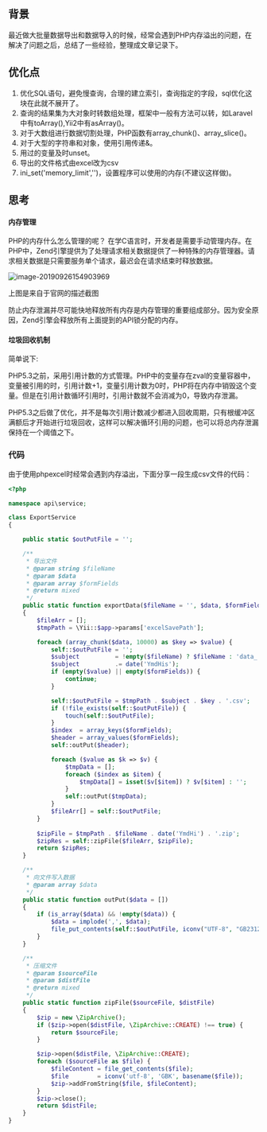 ## 背景

最近做大批量数据导出和数据导入的时候，经常会遇到PHP内存溢出的问题，在解决了问题之后，总结了一些经验，整理成文章记录下。

## 优化点
1. 优化SQL语句，避免慢查询，合理的建立索引，查询指定的字段，sql优化这块在此就不展开了。
2. 查询的结果集为大对象时转数组处理，框架中一般有方法可以转，如Laravel中有toArray(),Yii2中有asArray()。
3. 对于大数组进行数据切割处理，PHP函数有array_chunk()、array_slice()。
4. 对于大型的字符串和对象，使用引用传递&。
5. 用过的变量及时unset。
6. 导出的文件格式由excel改为csv
7. ini_set('memory_limit','')，设置程序可以使用的内存(不建议这样做)。

## 思考
#### 内存管理

PHP的内存什么怎么管理的呢？
在学C语言时，开发者是需要手动管理内存。在PHP中，Zend引擎提供为了处理请求相关数据提供了一种特殊的内存管理器。请求相关数据是只需要服务单个请求，最迟会在请求结束时释放数据。

![image-20190926154903969](/Users/yunli/liyun.github.io/styles/images/php-memory.png)

上图是来自于官网的描述截图

防止内存泄漏并尽可能快地释放所有内存是内存管理的重要组成部分。因为安全原因，Zend引擎会释放所有上面提到的API锁分配的内存。

#### 垃圾回收机制

简单说下:

PHP5.3之前，采用引用计数的方式管理。PHP中的变量存在zval的变量容器中，变量被引用的时，引用计数+1，变量引用计数为0时，PHP将在内存中销毁这个变量。但是在引用计数循环引用时，引用计数就不会消减为0，导致内存泄漏。

PHP5.3之后做了优化，并不是每次引用计数减少都进入回收周期，只有根缓冲区满额后才开始进行垃圾回收，这样可以解决循环引用的问题，也可以将总内存泄漏保持在一个阈值之下。

### 代码

由于使用phpexcel时经常会遇到内存溢出，下面分享一段生成csv文件的代码：

```php
<?php

namespace api\service;

class ExportService
{

    public static $outPutFile = '';

    /**
     * 导出文件
     * @param string $fileName
     * @param $data
     * @param array $formFields
     * @return mixed
     */
    public static function exportData($fileName = '', $data, $formFields = [])
    {
        $fileArr = [];
        $tmpPath = \Yii::$app->params['excelSavePath'];

        foreach (array_chunk($data, 10000) as $key => $value) {
            self::$outPutFile = '';
            $subject          = !empty($fileName) ? $fileName : 'data_';
            $subject          .= date('YmdHis');
            if (empty($value) || empty($formFields)) {
                continue;
            }

            self::$outPutFile = $tmpPath . $subject . $key . '.csv';
            if (!file_exists(self::$outPutFile)) {
                touch(self::$outPutFile);
            }
            $index  = array_keys($formFields);
            $header = array_values($formFields);
            self::outPut($header);

            foreach ($value as $k => $v) {
                $tmpData = [];
                foreach ($index as $item) {
                    $tmpData[] = isset($v[$item]) ? $v[$item] : '';
                }
                self::outPut($tmpData);
            }
            $fileArr[] = self::$outPutFile;
        }
        
        $zipFile = $tmpPath . $fileName . date('YmdHi') . '.zip';
        $zipRes = self::zipFile($fileArr, $zipFile);
        return $zipRes;
    }

    /**
     * 向文件写入数据
     * @param array $data
     */
    public static function outPut($data = [])
    {
        if (is_array($data) && !empty($data)) {
            $data = implode(',', $data);
            file_put_contents(self::$outPutFile, iconv("UTF-8", "GB2312//IGNORE", $data) . PHP_EOL, FILE_APPEND);
        }
    }

    /**
     * 压缩文件
     * @param $sourceFile
     * @param $distFile
     * @return mixed
     */
    public static function zipFile($sourceFile, $distFile)
    {
        $zip = new \ZipArchive();
        if ($zip->open($distFile, \ZipArchive::CREATE) !== true) {
            return $sourceFile;
        }

        $zip->open($distFile, \ZipArchive::CREATE);
        foreach ($sourceFile as $file) {
            $fileContent = file_get_contents($file);
            $file        = iconv('utf-8', 'GBK', basename($file));
            $zip->addFromString($file, $fileContent);
        }
        $zip->close();
        return $distFile;
    }
}
```

